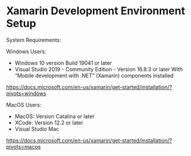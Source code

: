 # Xamarin Development Environment Setup

System Requirements:

Windows Users:
- Windows 10 version Build 19041 or later
- Visual Studio 2019 - Community Edition - Version 16.8.3 or later With “Mobile development with .NET” (Xamarin) components installed


https://docs.microsoft.com/en-us/xamarin/get-started/installation/?pivots=windows


MacOS Users:
- MacOS: Version Catalina or later
- XCode: Version 12.2 or later
- Visual Studio Mac

https://docs.microsoft.com/en-us/xamarin/get-started/installation/?pivots=macos




